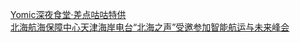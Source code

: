   
[Yomic深夜食堂·差点咕咕特供](http://www.dianyue.me/archives/242/id0zo0fokg1ps1c0/)  
[北海航海保障中心天津海岸电台“北海之声”受邀参加智能航运与未来峰会](http://www.dianyue.me/archives/931/vwr0ovj77v82pwuw/)